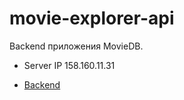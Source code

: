 # movie-explorer-api

Backend приложения MovieDB.

- Server IP 158.160.11.31

- [Backend](kino.nomoredomains.club/api/)
